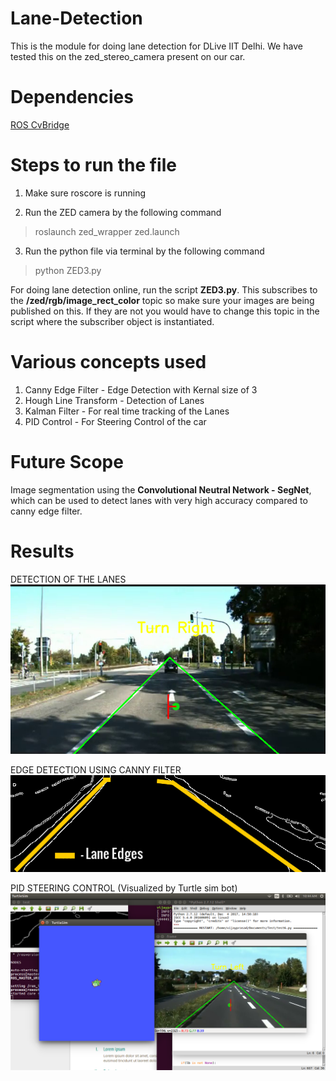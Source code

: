 # Lane-Detection
This is the module for doing lane detection for DLive IIT Delhi. We have tested this on the zed_stereo_camera present on our car.

# Dependencies
[ROS CvBridge](http://wiki.ros.org/cv_bridge)

# Steps to run the file 
1) Make sure roscore is running

2) Run the ZED camera by the following command
  > roslaunch zed_wrapper zed.launch
   
3) Run the python file via terminal by the following command
  > python ZED3.py

For doing lane detection online, run the script **ZED3.py**. This subscribes to the **/zed/rgb/image_rect_color** topic so make sure your images are being published on this. If they are not you would have to change this topic in the script where the subscriber object is instantiated.

# Various concepts used
1) Canny Edge Filter    - Edge Detection with Kernal size of 3 
2) Hough Line Transform - Detection of Lanes 
3) Kalman Filter        - For real time tracking of the Lanes
4) PID Control          - For Steering Control of the car    

# Future Scope
Image segmentation using the **Convolutional Neutral Network - SegNet**, which can be used to detect lanes with very high accuracy compared to canny edge filter. 

# Results
DETECTION OF THE LANES  
![LANE](Results/frame.png "Lane detection")

EDGE DETECTION USING CANNY FILTER <br />
![CANNY](Results/imageedit_12_2827626451.png)

PID STEERING CONTROL (Visualized by Turtle sim bot) <br />
![PID](Results/Screenshot.png)



